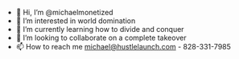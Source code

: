 - 👋 Hi, I’m @michaelmonetized
- 👀 I’m interested in world domination
- 🌱 I’m currently learning how to divide and conquer
- 💞️ I’m looking to collaborate on a complete takeover
- 📫 How to reach me michael@hustlelaunch.com - 828-331-7985
